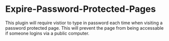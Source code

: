 # Expire-Password-Protected-Pages
This plugin will require vistior to type in password each time when visiting a password protected page. This will prevent the page from being accessable if someone logins via a public computer. 
